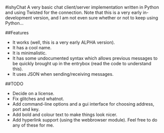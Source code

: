 #ishyChat
A very basic chat client/server implementation written in Python and using Twisted for the connection.
Note that this is a very early in-development version, and I am not even sure whether or not to keep using Python...

##Features
* It works (well, this is a very early ALPHA version).
* It has a cool name.
* It is minimalistic.
* It has some undocumented syntax which allows previous messages to be quickly brought up in the entrybox (read the code to understand this).
* It uses JSON when sending/receiving messages.

##TODO
* Decide on a license.
* Fix glitches and whatnot.
* Add command-line options and a gui interface for choosing address, port and key.
* Add bold and colour text to make things look nicer.
* Add hyperlink support (using the webbrowser module).
Feel free to do any of these for me.
